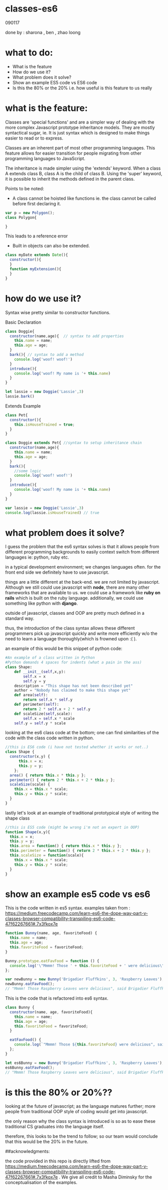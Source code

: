 # classes-es6
090117

done by : sharona , ben , zhao loong

# what to do:
  * What is the feature
  * How do we use it?
  * What problem does it solve?
  * Show an example ES5 code vs ES6 code
  * Is this the 80% or the 20% i.e. how useful is this feature to us really

# what is the feature:

Classes are 'special functions' and are a simpler way of dealing with the more complex Javascript prototype inheritance models. They are mostly syntactical sugar, ie. It is just syntax which is designed to make things easier to read or to express.

Classes are an inherent part of most other programming languages. This feature allows for easier transition for people migrating from other programming languages to JavaScript.

The inheritance is made simpler using the 'extends' keyword. When a class A extends class B, class A is the child of class B. Using the 'super' keyword, it is possible to inherit the methods defined in the parent class.

Points to be noted:
* A class cannot be hoisted like functions ie. the class cannot be called before first declaring it.
```js
var p = new Polygon();
class Polygon{

}
```

  This leads to a reference error

* Built in objects can also be extended.
```js
class myDate extends Date(){
  constructor(){
  }
  function myExtension(){
  }
}
```

# how do we use it?
Syntax wise pretty similar to constructor functions.

Basic Declaration
```js
class Doggie{
  constructor(name,age){  // syntax to add properties
    this.name = name;
    this.age = age;
  }
  bark(){ // syntax to add a method
    console.log('woof! woof!')
  }
  introduce(){
    console.log('woof! My name is '+ this.name)
  }
}

let lassie = new Doggie('Lassie',3)
lassie.bark()
```
Extends Example
```js
class Pet{
  constructor(){
    this.isHouseTrained = true;
  }
}

class Doggie extends Pet{ //syntax to setup inheritance chain
  constructor(name,age){
    this.name = name;
    this.age = age;
  }
  bark(){
    //some logic
    console.log('woof! woof!')
  }
  introduce(){
    console.log('woof! My name is '+ this.name)
  }
}

var lassie = new Doggie('Lassie',3)
console.log(lassie.isHouseTrained) // true
```

# what problem does it solve?
I guess the problem that the es6 syntax solves is that it allows people from different programming backgrounds to easily context switch from different languages ie: python, ruby etc.

in a typical development environment; we changes languages often.
for the front end side we definitely have to use javascript.

things are a little different at the back-end. we are not limited by javascript. Although we still could use javascript with **node**, there are many other frameworks that are available to us. we could use a framework like **ruby on rails** which is built on the ruby language. additionally, we could use something like python with **django**.

outside of javascript, classes and OOP are pretty much defined in a standard way.

thus, the introduction of the class syntax allows these different programmers pick up javascript quickly and write more efficiently w/o the need to learn a language thoroughly(which is frowned upon :( ).

an example of this would be this snippet of python code:
```python
#An example of a class written in Python
#Python demands 4 spaces for indents (what a pain in the ass)
class Shape:
    def __init__(self,x,y):
        self.x = x
        self.y = y
    description = "This shape has not been described yet"
    author = "Nobody has claimed to make this shape yet"
    def area(self):
        return self.x * self.y
    def perimeter(self):
        return 2 * self.x + 2 * self.y
    def scaleSize(self,scale):
        self.x = self.x * scale
    self.y = self.y * scale

```

looking at the es6 class code at the bottom; one can find similarities of the code with the class code written in python.

```js
//this is ES6 code (i have not tested whether it works or not..)
class Shape {
  constructor(x,y) {
      this.x = x;
      this.y = y;
    };
  area() { return this.x * this.y };
  perimeter() { return 2 * this.x + 2 * this.y };
  scaleSize(scale) {
    this.x = this.x * scale;
    this.y = this.y * scale;
  }
}
```

lastly let's look at an example of traditional prototypical style of writing the shape class
```js
//this is ES5 code (might be wrong i'm not an expert in OOP)
function Shape(x,y){
  this.x = x;
  this.y = y;
  this.area = function() { return this.x * this.y };
  this.perimeter = function() { return 2 * this.x + 2 * this.y };
  this.scaleSize = function(scale){
    this.x = this.x * scale;
    this.y = this.y * scale;
  }
}
```
# show an example es5 code vs es6
This is the code written in es5 syntax.
examples taken from : https://medium.freecodecamp.com/learn-es6-the-dope-way-part-v-classes-browser-compatibility-transpiling-es6-code-47f62267661#.7x3fkox7e

```js
function Bunny(name, age, favoriteFood) {
  this.name = name;
  this.age = age;
  this.favoriteFood = favoriteFood;
}

Bunny.prototype.eatFavFood = function () {
  console.log('\"Mmmm! Those ' + this.favoriteFood + ' were delicious\", said ' + this.name + ', the ' + this.age + ' year old bunny.');
};

var newBunny = new Bunny('Brigadier Fluffkins', 3, 'Raspberry Leaves');
newBunny.eatFavFood();
// "Mmmm! Those Raspberry Leaves were delicious", said Brigadier Fluffkins, the 3 year old bunny.
```

This is the code that is refactored into es6 syntax.

```js
class Bunny {
  constructor(name, age, favoriteFood){
    this.name = name;
    this.age = age;
    this.favoriteFood = favoriteFood;
  }

  eatFavFood() {
    console.log(`"Mmmm! Those ${this.favoriteFood} were delicious", said ${this.name} the ${this.age} year old bunny.`);
  };
}

let es6Bunny = new Bunny('Brigadier Fluffkins', 3, 'Raspberry Leaves');
es6Bunny.eatFavFood();
// "Mmmm! Those Raspberry Leaves were delicious", said Brigadier Fluffkins the 3 year old bunny.
```

# is this the 80% or 20%??

looking at the future of javascript; as the language matures further; more people from traditional OOP style of coding would get into javascript.

the only reason why the class syntax is introduced is so as to ease these traditional CS graduates into the language itself.

therefore, this looks to be the trend to follow; so our team would conclude that this would be the 20% in the future.

##acknowledgments:

the code provided in this repo is directly lifted from https://medium.freecodecamp.com/learn-es6-the-dope-way-part-v-classes-browser-compatibility-transpiling-es6-code-47f62267661#.7x3fkox7e . We give all credit to Masha Diminsky for the conceptualisation of the examples.
